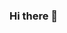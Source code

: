 ### Hi there 👋

<!--
**olgamarti/olgamarti** is a ✨ _special_ ✨ repository because its `README.md` (this file) appears on your GitHub profile.

- 🔭 I’m currently working as a Delivery Lead of Web Development projects.
- 🌱 I’m currently learning Microsoft Azure and Web Development.
- 💬 Ask me about Microsoft technologies, Microsoft Teams, SharePoint and Azure.
- 📫 How to reach me: Twitter: @olgaamarti and www.olgamarti.com 
- 😄 Pronouns: she/her

